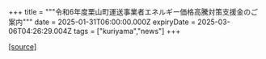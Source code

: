 +++
title = """令和6年度栗山町運送事業者エネルギー価格高騰対策支援金のご案内"""
date = 2025-01-31T06:00:00.000Z
expiryDate = 2025-03-06T04:26:29.004Z
tags = ["kuriyama","news"]
+++


[[source]](https://www.town.kuriyama.hokkaido.jp/soshiki/51/30090.html)
